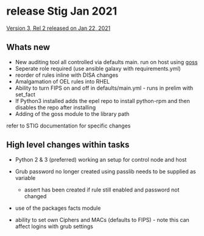 # release Stig Jan 2021

[Version 3, Rel 2 released on Jan 22, 2021](https://dl.dod.cyber.mil/wp-content/uploads/stigs/zip/U_RHEL_7_V3R2_STIG.zip)

## Whats new

- New auditing tool all controlled via defaults main. run on host using [goss](https://github.com/aelsabbahy/goss)
- Seperate role required (use ansible galaxy with requirements.yml)
- reorder of rules inline with DISA changes
- Amalgamation of OEL rules into RHEL
- Ability to turn FIPS on and off in defaults/main.yml - runs in prelim with set_fact
- If Python3 installed adds the epel repo to install python-rpm and then disables the repo after installing
- Adding of the goss module to the library path

refer to STIG documentation for specific changes

## High level changes within tasks

- Python 2 & 3 (preferred) working an setup for control node and host
- Grub password no longer created using passlib needs to be supplied as variable

  - assert has been created if rule still enabled and password not changed

- use of the packages facts module
- ability to set own Ciphers and MACs (defaults to FIPS) - note this can affect logins with grub settings
